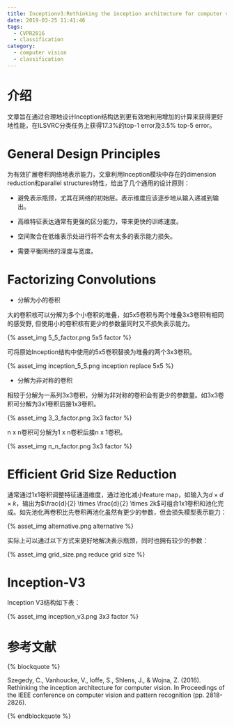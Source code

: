 ```yaml
---
title: Inceptionv3:Rethinking the inception architecture for computer vision
date: 2019-03-25 11:41:46
tags:
  - CVPR2016
  - classification
category:
  - computer vision
  - classification
---
```


# 介绍

文章旨在通过合理地设计Inception结构达到更有效地利用增加的计算来获得更好地性能，在ILSVRC分类任务上获得17.3%的top-1 error及3.5% top-5 error。

# General Design Principles

为有效扩展卷积网络地表示能力，文章利用Inception模块中存在的dimension reduction和parallel structures特性，给出了几个通用的设计原则：

* 避免表示瓶颈，尤其在网络的初始层。表示维度应该逐步地从输入递减到输出。

* 高维特征表达通常有更强的区分能力，带来更快的训练速度。

* 空间聚合在低维表示处进行将不会有太多的表示能力损失。

* 需要平衡网络的深度与宽度。

# Factorizing Convolutions

* 分解为小的卷积

大的卷积核可以分解为多个小卷积的堆叠，如5x5卷积与两个堆叠3x3卷积有相同的感受野, 但使用小的卷积核有更少的参数量同时又不损失表示能力。

<div class='img-size-half'>
{% asset_img 5_5_factor.png 5x5 factor %} 
</div>

可将原始Inception结构中使用的5x5卷积替换为堆叠的两个3x3卷积。

<div class='img-size-half'>
{% asset_img inception_5_5.png inception replace 5x5 %}
</div>

* 分解为非对称的卷积

相较于分解为一系列3x3卷积，分解为非对称的卷积会有更少的参数量。如3x3卷积可分解为3x1卷积后接1x3卷积。

<div class='img-size-half'>
{% asset_img 3_3_factor.png 3x3 factor %} 
</div>

n x n卷积可分解为1 x n卷积后接n x 1卷积。

<div class='img-size-half'>
{% asset_img n_n_factor.png 3x3 factor %} 
</div>

# Efficient Grid Size Reduction

通常通过1x1卷积调整特征通道维度，通过池化减小feature map，如输入为$d \times d \times k$，输出为$\frac{d}{2} \times \frac{d}{2} \times 2k$可组合1x1卷积和池化完成。如先池化再卷积比先卷积再池化虽然有更少的参数，但会损失模型表示能力：

<div class='img-size-half'>
{% asset_img alternative.png alternative %}
</div>

实际上可以通过以下方式来更好地解决表示瓶颈，同时也拥有较少的参数：

<div class='img-size-half'>
{% asset_img grid_size.png reduce grid size %}
</div>

# Inception-V3

Inception V3结构如下表：

<div class='img-size-half'>
{% asset_img inception_v3.png 3x3 factor %} 
</div>

# 参考文献

{% blockquote %}

Szegedy, C., Vanhoucke, V., Ioffe, S., Shlens, J., & Wojna, Z. (2016). Rethinking the inception architecture for computer vision. In Proceedings of the IEEE conference on computer vision and pattern recognition (pp. 2818-2826).

{% endblockquote %}
